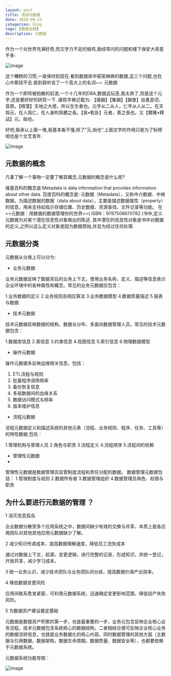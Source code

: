 ```yaml
---
layout: post
title: 浅谈元数据
date: 2019-09-23
categories: blog
tags: [数据治理]
description: 元数据
---
```

作为一个对世界充满好奇,而又学力不足的弱鸡,我经常问的问题和楼下保安大哥差不多:

![image](https://wx4.sinaimg.cn/small/006Pv9mtgy1gcbt70zvguj30ht09htaj.jpg)

这个糟糕的习惯,一直保持到现在.看到数据库中密密麻麻的数据,这三个问题,也在心中萦绕不去.直到我听说了一个高大上的名词~~:
元数据

作为一个即将被拍散的前浪,一个十几年的DBA,数据这玩意,我太熟了,但是这个元字,还是要好好的研究一下.
康熙字典记载为: 【唐韻】【集韻】【韻會】𠀤愚袁切，音原。【精薀】天地之大德，所以生生者也。元字从二从人，仁字从人从二。在天爲元，在人爲仁，在人身則爲體之長。【易•乾卦】元者，善之長也。又【爾雅•釋詁】元，始也。

好吧,我承认上面一堆,我基本看不懂,除了”元,始也”.上面文字的作用只是为了标榜咱也是个文艺青年.

![image](https://wx4.sinaimg.cn/small/006Pv9mtgy1gcbt74wex8j3073073mx3.jpg)

## 元数据的概念

凡事了解一个事物一定要了解其概念,元数据的概念是什么呢?

维基百科的概念是:Metadata is  data information that provides information about other data.
百度百科的概念是: 元数据（Metadata），又称中介数据、中继数据，为描述数据的数据（data about data），主要是描述数据属性（property）的信息，用来支持如指示存储位置、历史数据、资源查找、文件记录等功能。
在<<元数据：用数据的数据管理你的世界>>( ISBN：9787508670782
)书中,定义元数据为对某个潜在信息性对象做出的陈述.
其中潜在的信息性对象是书中对数据的定义,之所以这么定义对象是因为数据原始,并且为经过任何处理.



## 元数据分类


元数据从分类上可以分为:


- 业务元数据

业务元数据反映了数据背后的业务上下文，使用业务名称、定义、描述等信息表示企业环境中的各种属性和概念。常见的业务元数据应包含：
 
 1.业务数据的定义
 2.业务规则及相应算法
 3.业务数据模型
 4.数据质量描述
 5.报表与数据
 

- 技术元数据

技术元数据反映数据的结构、数据与分布，多面向数据管理人员，常见的技术元数据包含：

1.数据库信息
2.表信息
3.约束信息
4.视图信息
5.索引信息
6.物理数据模型

- 操作元数据

操作元数据多反映运维相关信息，包括：

1. ETL流程与规则
2. 批量程序调用频率
3. 备份恢复信息
4. 多层数据间的血缘关系
5. 数据访问模式与频率
6. 版本维护信息

- 流程元数据

流程元数据定义和描述系统的其他元素（流程、业务规则、程序、任务、工具等）的特性数据,包括：

1.管理机构与管理人员
2.角色与职责
3.流程定义
4.流程顺序
5.流程间的依赖


- 管理性元数据 
- 
管理性元数据是数据管理员监管制度流程和责任分配的数据。
数据管理元数据包括：
1.管理制度与规则
2.数据所有者
3.数据管理组织
4.数据管理员角色、权限与职责


## 为什么要进行元数据的管理 ？

1 消灭信息孤岛

企业数据分散至多个应用系统之中，数据间缺少有效的交换与共享，本质上是各应用团队对其他其他应用元数据缺少了解。

2 减少知识传递成本，提高数据理解速度，降低员工流失成本

通过对数据上下文，起源，变更逻辑，进行完整的记录，形成知识，并统一登记，开放共享，减少学习成本。

3 统一业务认识，减少技术团队与业务团队间分歧，提高数据价值产出效率。

4 降低数据变更风险
  
  应用间联系愈发紧密，可利用元数据系统，迅速确定变更影响范围，降低投产失败风险。
  
5 为数据资产建设奠定基础

 元数据是数据资产积累的第一步，也是最重要的一步，业务元包含反映企业核心业务流程，技术元数据包含系统核心的数据结构，二者相结合便可反映企业核心业务的数据流转信息，也就是业务数据化的核心内容。同时数据管理的其他方面（主数据与引用数据，数据架构，数据生命周期，数据质量、数据安全等），也都要依赖于元数据系统。
 


元数据系统功能导图：

![image](https://wx4.sinaimg.cn/mw690/006Pv9mtgy1gcbylmvb7pj30wa0f60td.jpg)





